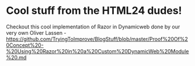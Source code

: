 Cool stuff from the HTML24 dudes!
=========

Checkout this cool implementation of Razor in Dynamicweb done by our very own Oliver Lassen - https://github.com/TryingToImprove/BlogStuff/blob/master/Proof%20Of%20Concept%20-%20Using%20Razor%20in%20a%20Custom%20DynamicWeb%20Module%20.md
